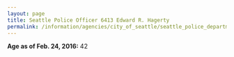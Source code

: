 ```yaml
---
layout: page
title: Seattle Police Officer 6413 Edward R. Hagerty
permalink: /information/agencies/city_of_seattle/seattle_police_department/copbook/6413/
---
```


**Age as of Feb. 24, 2016:** 42
